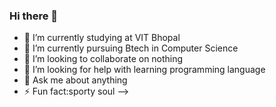 ### Hi there 👋
- 🔭 I’m currently studying at VIT Bhopal
- 🌱 I’m currently pursuing Btech in Computer Science
- 👯 I’m looking to collaborate on nothing
- 🤔 I’m looking for help with learning programming language
- 💬 Ask me about anything
- ⚡ Fun fact:sporty soul
-->

<!--
**IshikaBarak4220/IshikaBarak4220** is a ✨ _special_ ✨ repository because its `README.md` (this file) appears on your GitHub profile.

Here are some ideas to get you started:

- 🔭 I’m currently studying at VIT Bhopal
- 🌱 I’m currently pursuing Btech in Computer Science
- 👯 I’m looking to collaborate on nothing
- 🤔 I’m looking for help with learning programming language
- 💬 Ask me about anything
- ⚡ Fun fact:sporty soul
-->
